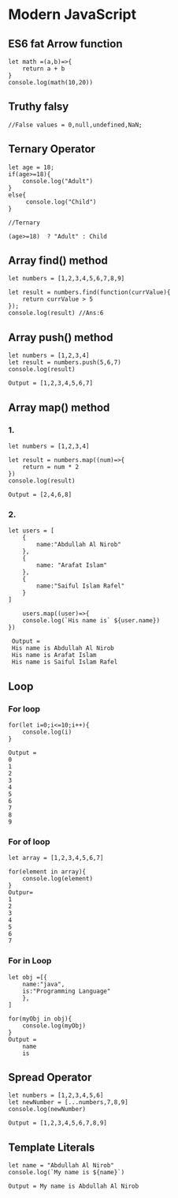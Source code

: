 # Modern JavaScript 

## ES6 fat Arrow function


```
let math =(a,b)=>{
    return a + b
}
console.log(math(10,20))
```

## Truthy falsy

```
//False values = 0,null,undefined,NaN;
```

## Ternary Operator

```
let age = 18;
if(age>=18){
    console.log("Adult")
}
else{
     console.log("Child")
}

//Ternary

(age>=18)  ? "Adult" : Child

```


## Array find() method

```
let numbers = [1,2,3,4,5,6,7,8,9]

let result = numbers.find(function(currValue){
    return currValue > 5
});
console.log(result) //Ans:6
```

## Array push() method 

```
let numbers = [1,2,3,4]
let result = numbers.push(5,6,7)
console.log(result)

Output = [1,2,3,4,5,6,7]
```

## Array map() method 

### 1.
```
let numbers = [1,2,3,4]

let result = numbers.map((num)=>{
    return = num * 2
})
console.log(result)

Output = [2,4,6,8]
```
### 2.

```
let users = [
    {
        name:"Abdullah Al Nirob"
    },
    {
        name: "Arafat Islam"
    },
    {
        name:"Saiful Islam Rafel"
    }
]

    users.map((user)=>{
    console.log(`His name is` ${user.name})
})

 Output = 
 His name is Abdullah Al Nirob
 His name is Arafat Islam
 His name is Saiful Islam Rafel
```

## Loop

### For loop

```
for(let i=0;i<=10;i++){
    console.log(i)
}

Output =
0
1
2
3
4
5
6
7
8
9
```
### For of loop
```
let array = [1,2,3,4,5,6,7]

for(element in array){
    console.log(element)
}
Outpur=
1
2
3
4
5
6
7
```

### For in Loop

```
let obj =[{
    name:"java",
    is:"Programming Language"
    },
]

for(myObj in obj){
    console.log(myObj)
}
Output =
    name
    is

```

## Spread Operator 

```
let numbers = [1,2,3,4,5,6]
let newNumber = [...numbers,7,8,9]
console.log(newNumber)

Output = [1,2,3,4,5,6,7,8,9]
```

## Template Literals

```
let name = "Abdullah Al Nirob"
console.log(`My name is ${name}`)

Output = My name is Abdullah Al Nirob
```
